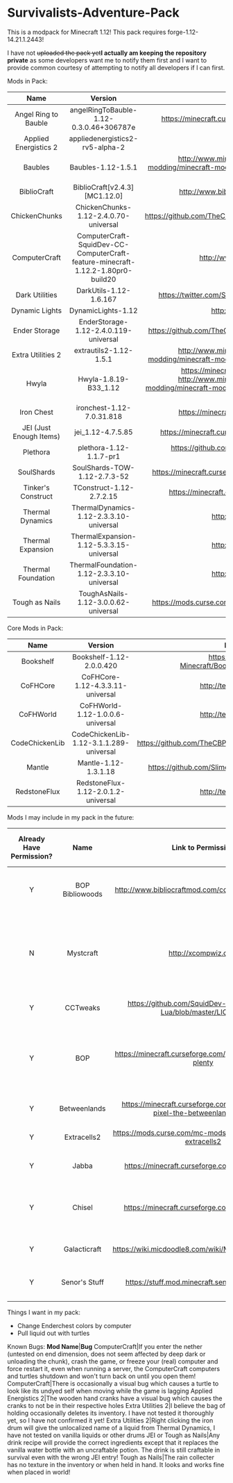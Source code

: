 # Survivalists-Adventure-Pack
This is a modpack for Minecraft 1.12! This pack requires forge-1.12-14.21.1.2443!

I have not <s>uploaded the pack yet</s><b>I actually am keeping the repository private</b> as some developers want me to notify them first and I want to provide common courtesy of attempting to notify all developers if I can first.

Mods in Pack:

**Name**|**Version**|**Link to Permission**|** Link to Download**
:-----:|:-----:|:-----:|:-----:
Angel Ring to Bauble|angelRingToBauble-1.12-0.3.0.46+306787e|https://minecraft.curseforge.com/projects/angel-ring-to-bauble|https://minecraft.curseforge.com/projects/angel-ring-to-bauble
Applied Energistics 2|appliedenergistics2-rv5-alpha-2|http://ae-mod.info|http://ae-mod.info/Downloads/
Baubles|Baubles-1.12-1.5.1|http://www.minecraftforum.net/forums/mapping-and-modding/minecraft-mods/1294623-baubles-1-4-6-1-5-1-updated-2017-8-2|https://mods.curse.com/mc-mods/minecraft/227083-baubles#t1:other-downloads
BiblioCraft|BiblioCraft[v2.4.3][MC1.12.0]|http://www.bibliocraftmod.com/copyright/#modpacks|http://www.bibliocraftmod.com/downloads/
ChickenChunks|ChickenChunks-1.12-2.4.0.70-universal|https://github.com/TheCBProject/ChickenChunks/blob/master/LICENSE.txt|https://minecraft.curseforge.com/projects/chicken-chunks-1-8/files
ComputerCraft|ComputerCraft-SquidDev-CC-ComputerCraft-feature-minecraft-1.12.2-1.80pr0-build20|http://www.computercraft.info/download/|https://cc.crzd.me/ and https://github.com/dan200/ComputerCraft/pull/316
Dark Utilities|DarkUtils-1.12-1.6.167|https://twitter.com/SenorContento/status/898347138664378368|https://minecraft.curseforge.com/projects/dark-utilities/files
Dynamic Lights|DynamicLights-1.12|http://atomicstryker.net/about.php|http://atomicstryker.net/dynamiclights.php
Ender Storage|EnderStorage-1.12-2.4.0.119-universal|https://github.com/TheCBProject/EnderStorage/blob/master/LICENSE.txt|https://minecraft.curseforge.com/projects/ender-storage-1-8/files
Extra Utilities 2|extrautils2-1.12-1.5.1|http://www.minecraftforum.net/forums/mapping-and-modding/minecraft-mods/wip-mods/1443963-extra-utilities-v1-1-0k|https://minecraft.curseforge.com/projects/extra-utilities/files
Hwyla|Hwyla-1.8.19-B33_1.12|https://minecraft.curseforge.com/projects/hwyla and http://www.minecraftforum.net/forums/mapping-and-modding/minecraft-mods/1289765-waila-1-5-7-for-1-7-10-1-6-0-for-1-8-1|https://minecraft.curseforge.com/projects/hwyla/files
Iron Chest|ironchest-1.12-7.0.31.818|https://minecraft.curseforge.com/projects/iron-chests|https://minecraft.curseforge.com/projects/iron-chests/files
JEI (Just Enough Items)|jei_1.12-4.7.5.85|https://minecraft.curseforge.com/projects/just-enough-items-jei|https://minecraft.curseforge.com/projects/just-enough-items-jei/files
Plethora|plethora-1.12-1.1.7-pr1|https://github.com/SquidDev-CC/plethora/blob/minecraft-1.12/ReadMe.md|https://minecraft.curseforge.com/projects/plethora-peripherals/files
SoulShards|SoulShards-TOW-1.12-2.7.3-52|https://minecraft.curseforge.com/projects/soul-shards-the-old-ways|https://minecraft.curseforge.com/projects/soul-shards-the-old-ways/files
Tinker's Construct|TConstruct-1.12-2.7.2.15|https://minecraft.curseforge.com/projects/tinkers-construct|https://minecraft.curseforge.com/projects/tinkers-construct/files
Thermal Dynamics|ThermalDynamics-1.12-2.3.3.10-universal|http://teamcofh.com/permissions/|https://minecraft.curseforge.com/projects/thermal-dynamics/files
Thermal Expansion|ThermalExpansion-1.12-5.3.3.15-universal|http://teamcofh.com/permissions/|https://minecraft.curseforge.com/projects/thermalexpansion/files
Thermal Foundation|ThermalFoundation-1.12-2.3.3.10-universal|http://teamcofh.com/permissions/|https://minecraft.curseforge.com/projects/thermal-foundation/files
Tough as Nails|ToughAsNails-1.12-3.0.0.62-universal|https://mods.curse.com/mc-mods/minecraft/246391-tough-as-nails|https://mods.curse.com/mc-mods/minecraft/246391-tough-as-nails#t1:other-downloads

Core Mods in Pack:

**Name**|**Version**|**Link to Permission**|** Link to Download**
:-----:|:-----:|:-----:|:-----:
Bookshelf|Bookshelf-1.12-2.0.0.420|https://github.com/Darkhax-Minecraft/Bookshelf/blob/master/README.md|https://minecraft.curseforge.com/projects/bookshelf/files
CoFHCore|CoFHCore-1.12-4.3.3.11-universal|http://teamcofh.com/permissions/|https://mods.curse.com/mc-mods/minecraft/cofhcore#t1:other-downloads
CoFHWorld|CoFHWorld-1.12-1.0.0.6-universal|http://teamcofh.com/permissions/|https://minecraft.curseforge.com/projects/cofh-world/files
CodeChickenLib|CodeChickenLib-1.12-3.1.1.289-universal|https://github.com/TheCBProject/CodeChickenLib/blob/master/LICENSE|https://minecraft.curseforge.com/projects/codechicken-lib-1-8/files
Mantle|Mantle-1.12-1.3.1.18|https://github.com/SlimeKnights/Mantle/blob/master/README.md|https://minecraft.curseforge.com/projects/mantle/files
RedstoneFlux|RedstoneFlux-1.12-2.0.1.2-universal|http://teamcofh.com/permissions/|https://minecraft.curseforge.com/projects/redstone-flux/files

Mods I may include in my pack in the future:

**Already Have Permission?**|**Name**|**Link to Permission**|**Reason I want the Mod**|**Reason for Not Already in Pack**
:-----:|:-----:|:-----:|:-----:|:-----:
Y|BOP Bibliowoods|http://www.bibliocraftmod.com/copyright/#modpacks|Allows wood from BOP to be available for use by Bibliocraft|Not yet updated to Minecraft 1.12
N|Mystcraft|http://xcompwiz.com|For ComputerCraft controllable Portals|Both because of lack of permission and because not up to date with 1.12
Y|CCTweaks|https://github.com/SquidDev-CC/CCTweaks-Lua/blob/master/LICENSE|For Websockets|Not up to date with 1.12
Y|BOP|https://minecraft.curseforge.com/projects/biomes-o-plenty|For Biomes|Computer not powerful enough to run mod... Messing with settings!
Y|Betweenlands|https://minecraft.curseforge.com/projects/angry-pixel-the-betweenlands-mod|New type of survival|Not updated to 1.12
Y|Extracells2|https://mods.curse.com/mc-mods/minecraft/229218-extracells2|Put liquids into ae system|Not updated to 1.12
Y|Jabba|https://minecraft.curseforge.com/projects/jabba|Barrels|Not updated to 1.12
Y|Chisel|https://minecraft.curseforge.com/projects/chisel|Decoration Blocks|Crashed game when testing... May be fixable!
Y|Galacticraft|https://wiki.micdoodle8.com/wiki/Modpack_Permission|Space Design|Not updated to 1.12
Y|Senor's Stuff|https://stuff.mod.minecraft.senorcontento.com/|I am developing it for my own needs|I have not developed it yet!

Things I want in my pack:
* Change Enderchest colors by computer
* Pull liquid out with turtles

Known Bugs:
**Mod Name**|**Bug**
ComputerCraft|If you enter the nether (untested on end dimension, does not seem affected by deep dark or unloading the chunk), crash the game, or freeze your (real) computer and force restart it, even when running a server, the ComputerCraft computers and turtles shutdown and won't turn back on until you open them!
ComputerCraft|There is occasionally a visual bug which causes a turtle to look like its undyed self when moving while the game is lagging
Applied Energistics 2|The wooden hand cranks have a visual bug which causes the cranks to not be in their respective holes
Extra Utilities 2|I believe the bag of holding occasionally deletes its inventory. I have not tested it thoroughly yet, so I have not confirmed it yet!
Extra Utilities 2|Right clicking the iron drum will give the unlocalized name of a liquid from Thermal Dynamics, I have not tested on vanilla liquids or other drums
JEI or Tough as Nails|Any drink recipe will provide the correct ingredients except that it replaces the vanilla water bottle with an uncraftable potion. The drink is still craftable in survival even with the wrong JEI entry!
Tough as Nails|The rain collecter has no texture in the inventory or when held in hand. It looks and works fine when placed in world!
